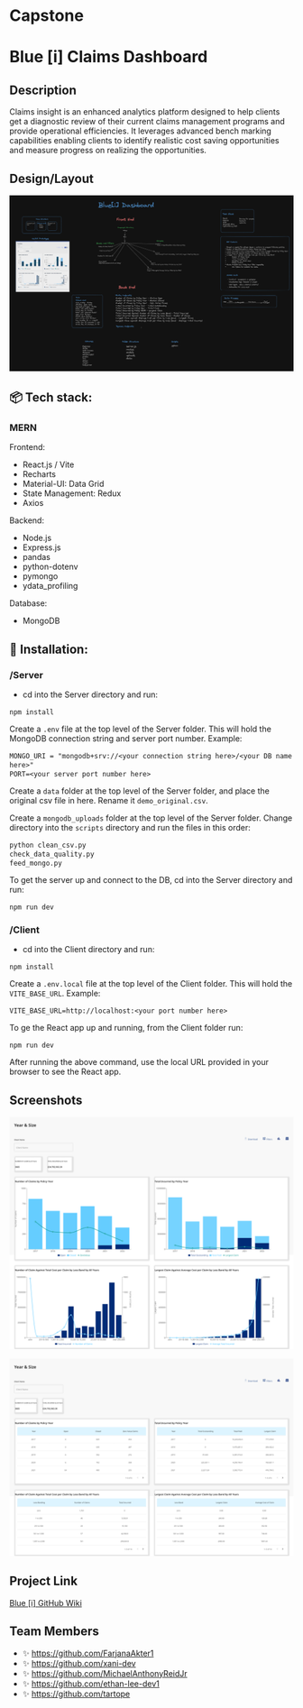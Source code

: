 # Capstone

# Blue [i] Claims Dashboard

## Description

Claims insight is an enhanced analytics platform designed to help clients get a diagnostic review of their current claims management programs and provide operational efficiencies. It leverages advanced bench marking capabilities enabling clients to identify realistic cost saving opportunities and measure progress on realizing the opportunities.

## Design/Layout

![Architecture of frontend and backend](/Client/src/assets/Excalidraw.png)

## 📦 Tech stack:

### MERN

Frontend:

- React.js / Vite
- Recharts
- Material-UI: Data Grid
- State Management: Redux
- Axios

Backend:

- Node.js
- Express.js
- pandas
- python-dotenv
- pymongo
- ydata_profiling

Database:

- MongoDB

## 💾 Installation:

### /Server

- cd into the Server directory and run:

```
npm install
```

Create a `.env` file at the top level of the Server folder. This will hold the MongoDB connection string and server port number. Example:

```
MONGO_URI = "mongodb+srv://<your connection string here>/<your DB name here>"
PORT=<your server port number here>
```

Create a `data` folder at the top level of the Server folder, and place the original csv file in here. Rename it `demo_original.csv`.

Create a `mongodb_uploads` folder at the top level of the Server folder. Change directory into the `scripts` directory and run the files in this order:

```
python clean_csv.py
check_data_quality.py
feed_mongo.py
```

To get the server up and connect to the DB, cd into the Server directory and run:

```
npm run dev
```

### /Client

- cd into the Client directory and run:

```
npm install
```

Create a `.env.local` file at the top level of the Client folder. This will hold the `VITE_BASE_URL`. Example:

```
VITE_BASE_URL=http://localhost:<your port number here>
```

To ge the React app up and running, from the Client folder run:

```
npm run dev
```

After running the above command, use the local URL provided in your browser to see the React app.

## Screenshots

![Graph Screenshot](/Client/src/assets/graphScreenShot.png)

![Table Screenshot](/Client/src/assets/tableScreenShot.png)

## Project Link

[Blue [i] GitHub Wiki](https://github.com/Capstone-MarshTech/capstone/wiki/Blue%5Bi%5D-Documentation)

## Team Members

- ✨ https://github.com/FarjanaAkter1
- ✨ https://github.com/xani-dev
- ✨ https://github.com/MichaelAnthonyReidJr
- ✨ https://github.com/ethan-lee-dev1
- ✨ https://github.com/tartope
